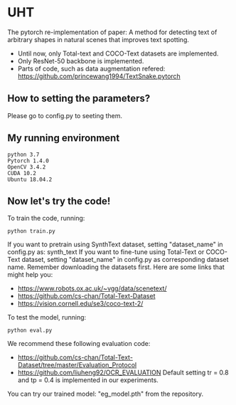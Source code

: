 # UHT
The pytorch re-implementation of paper: A method for detecting text of arbitrary shapes in natural scenes that improves text spotting. 
- Until now, only Total-text and COCO-Text datasets are implemented. 
- Only ResNet-50 backbone is implemented.
- Parts of code, such as data augmentation refered: https://github.com/princewang1994/TextSnake.pytorch
## How to setting the parameters?
Please go to config.py to seeting them.
## My running environment
```
python 3.7
Pytorch 1.4.0
OpenCV 3.4.2
CUDA 10.2
Ubuntu 18.04.2
```
## Now let's try the code!
To train the code, running:
```
python train.py
```
If you want to pretrain using SynthText dataset, setting "dataset_name" in config.py as: synth_text
If you want to fine-tune using Total-Text or COCO-Text dataset, setting "dataset_name" in config.py as corresponding dataset name.
Remember downloading the datasets first. Here are some links that might help you:
- https://www.robots.ox.ac.uk/~vgg/data/scenetext/
- https://github.com/cs-chan/Total-Text-Dataset
- https://vision.cornell.edu/se3/coco-text-2/

To test the model, running:
```
python eval.py
```

We recommend these following evaluation code:
- https://github.com/cs-chan/Total-Text-Dataset/tree/master/Evaluation_Protocol
- https://github.com/liuheng92/OCR_EVALUATION
Default setting tr = 0.8 and tp = 0.4 is implemented in our experiments.

You can try our trained model: "eg_model.pth" from the repository.

